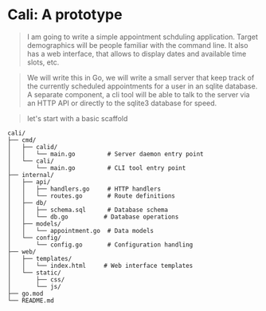 # Cali: A prototype

> I am going to write a simple appointment schduling application. Target
> demographics will be people familiar with the command line. It also has a web
> interface, that allows to display dates and available time slots, etc.

> We will write this in Go, we will write a small server that keep track of the
> currently scheduled appointments for a user in an sqlite database. A separate
> component, a cli tool will be able to talk to the server via an HTTP API or
> directly to the sqlite3 database for speed.

> let's start with a basic scaffold

```
cali/
├── cmd/
│   ├── calid/
│   │   └── main.go         # Server daemon entry point
│   └── cali/
│       └── main.go         # CLI tool entry point
├── internal/
│   ├── api/
│   │   ├── handlers.go     # HTTP handlers
│   │   └── routes.go       # Route definitions
│   ├── db/
│   │   ├── schema.sql      # Database schema
│   │   └── db.go          # Database operations
│   ├── models/
│   │   └── appointment.go  # Data models
│   └── config/
│       └── config.go       # Configuration handling
├── web/
│   ├── templates/
│   │   └── index.html     # Web interface templates
│   └── static/
│       ├── css/
│       └── js/
├── go.mod
└── README.md
```

